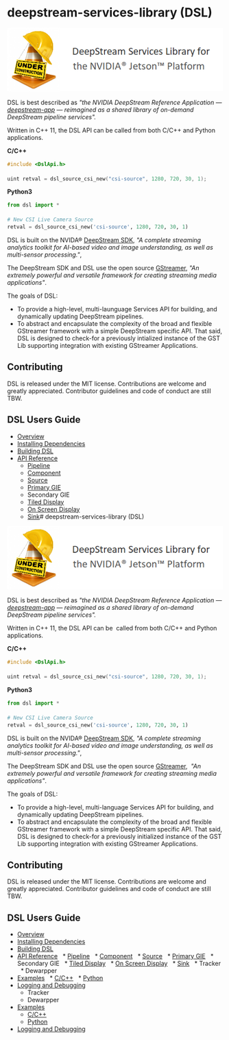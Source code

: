 # deepstream-services-library (DSL)

![](/Images/under-construction.png)

DSL is best described as _"the NVIDIA DeepStream Reference Application — [deepstream-app](https://docs.nvidia.com/metropolis/deepstream/dev-guide/index.html#page/DeepStream_Development_Guide%2Fdeepstream_app_architecture.html) — reimagined as a shared library of on-demand DeepStream pipeline services"._

Written in C++ 11, the DSL API can be  called from both C/C++ and Python applications.

**C/C++**
```C++
#include <DslApi.h>

uint retval = dsl_source_csi_new("csi-source", 1280, 720, 30, 1);
```
**Python3**
```Python
from dsl import *

# New CSI Live Camera Source
retval = dsl_source_csi_new('csi-source', 1280, 720, 30, 1)
```

DSL is built on the NVIDA® [DeepStream SDK](https://developer.nvidia.com/deepstream-sdk), _"A complete streaming analytics toolkit for AI-based video and image understanding, as well as multi-sensor processing."_, 

The DeepStream SDK and DSL use the open source [GStreamer](https://gstreamer.freedesktop.org/),  _"An extremely powerful and versatile framework for creating streaming media applications"_.

The goals of DSL:
* To provide a high-level, multi-launguage Services API for building, and dynamically updating DeepStream pipelines.
* To abstract and encapsulate the complexity of the broad and flexible GStreamer framework with a simple DeepStream specific API. That said, DSL is designed to check-for a previously intialized instance of the GST Lib supporting integration with existing GStreamer Applications.

## Contributing
DSL is released under the MIT license. Contributions are welcome and greatly appreciated. Contributor guidelines and code of conduct are still TBW. 

## DSL Users Guide

* [Overview](/docs/overview.md)
* [Installing Dependencies](/docs/installing-dependencies.md)
* [Building DSL](/docs/building-dsl.md)
* [API Reference](/docs/api-reference-list.md)
  * [Pipeline](/docs/api-pipeline.md)
  * [Component](/docs/api-component.md)
  * [Source](/docs/api-source.md)
  * [Primary GIE](/docs/api-primary-gie)
  * Secondary GIE
  * [Tiled Display](/docs/api-tile-display.md)
  * [On Screen Display](/docs/api-screen-display.md)
  * [Sink](/docs/api-screen-display.md)# deepstream-services-library (DSL)

![](/Images/under-construction.png)

DSL is best described as _"the NVIDIA DeepStream Reference Application — [deepstream-app](https://docs.nvidia.com/metropolis/deepstream/dev-guide/index.html#page/DeepStream_Development_Guide%2Fdeepstream_app_architecture.html) — reimagined as a shared library of on-demand DeepStream pipeline services"._

Written in C++ 11, the DSL API can be  called from both C/C++ and Python applications.

**C/C++**
```C++
#include <DslApi.h>

uint retval = dsl_source_csi_new("csi-source", 1280, 720, 30, 1);
```
**Python3**
```Python
from dsl import *

# New CSI Live Camera Source
retval = dsl_source_csi_new('csi-source', 1280, 720, 30, 1)
```

DSL is built on the NVIDA® [DeepStream SDK](https://developer.nvidia.com/deepstream-sdk), _"A complete streaming analytics toolkit for AI-based video and image understanding, as well as multi-sensor processing."_, 

The DeepStream SDK and DSL use the open source [GStreamer](https://gstreamer.freedesktop.org/),  _"An extremely powerful and versatile framework for creating streaming media applications"_.

The goals of DSL:
* To provide a high-level, multi-language Services API for building, and dynamically updating DeepStream pipelines.
* To abstract and encapsulate the complexity of the broad and flexible GStreamer framework with a simple DeepStream specific API. That said, DSL is designed to check-for a previously initialized instance of the GST Lib supporting integration with existing GStreamer Applications.

## Contributing
DSL is released under the MIT license. Contributions are welcome and greatly appreciated. Contributor guidelines and code of conduct are still TBW. 

## DSL Users Guide

* [Overview](/docs/overview.md)
* [Installing Dependencies](/docs/installing-dependencies.md)
* [Building DSL](/docs/building-dsl.md)
* [API Reference](/docs/api-reference-list.md)
  * [Pipeline](/docs/api-pipeline.md)
  * [Component](/docs/api-component.md)
  * [Source](/docs/api-source.md)
  * [Primary GIE](/docs/api-primary-gie)
  * Secondary GIE
  * [Tiled Display](/docs/api-tile-display.md)
  * [On Screen Display](/docs/api-screen-display.md)
  * [Sink](/docs/api-screen-display.md)
  * Tracker
  * Dewarpper
* [Examples](/docs/examples.md)
  * [C/C++](/docs/examples-cpp.md)
  * [Python](/docs/examples-python.md)
* [Logging and Debugging](/docs/debugging-dsl.md)
  * Tracker
  * Dewarpper
* [Examples](/docs/examples.md)
  * [C/C++](/docs/examples-cpp.md)
  * [Python](/docs/examples-python.md)
* [Logging and Debugging](/docs/debugging-dsl.md)
